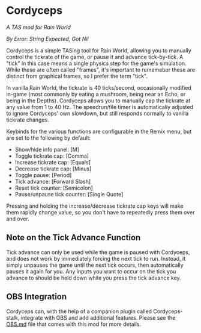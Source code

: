# Cordyceps
*A TAS mod for Rain World*

*By Error: String Expected, Got Nil*

Cordyceps is a simple TASing tool for Rain World, allowing you to manually control the tickrate of the game, or pause it and advance tick-by-tick. A "tick" in this case means a single physics step for the game's simulation. While these are often called "frames", it's important to rememeber these are distinct from graphical frames, so I prefer the term "tick".

In vanilla Rain World, the tickrate is 40 ticks/second, occasionally modified in-game (most commonly by eating a mushroom, being near an Echo, or being in the Depths). Cordyceps allows you to manually cap the tickrate at any value from 1 to 40 Hz. The speedrun/file timer is automatically adjusted to ignore Cordyceps' own slowdown, but still responds normally to vanilla tickrate changes.

Keybinds for the various functions are configurable in the Remix menu, but are set to the following by default:
- Show/hide info panel: \[M\]
- Toggle tickrate cap: \[Comma\]
- Increase tickrate cap: \[Equals\]
- Decrease tickrate cap: \[Minus\]
- Toggle pause: \[Period\]
- Tick advance: \[Forward Slash\]
- Reset tick counter: \[Semicolon\]
- Pause/unpause tick counter: \[Single Quote\]

Pressing and holding the increase/decrease tickrate cap keys will make them rapidly change value, so you don't have to repeatedly press them over and over.

## Note on the Tick Advance Function
Tick advance can only be used while the game is paused with Cordyceps, and does not work by immediately forcing the next tick to run. Instead, it simply unpauses the game until the next tick occurs, then automatically pauses it again for you. Any inputs you want to occur on the tick you advance to should be held down while you press the tick advance key.

## OBS Integration
Cordyceps can, with the help of a companion plugin called Cordyceps-stalk, integrate with OBS and add additional features. Please see the [OBS.md](/OBS.md) file that comes with this mod for more details.
